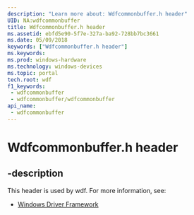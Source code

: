 ```yaml
---
description: "Learn more about: Wdfcommonbuffer.h header"
UID: NA:wdfcommonbuffer
title: Wdfcommonbuffer.h header
ms.assetid: ebfd5e90-5f7e-327a-ba92-728bb7bc3661
ms.date: 05/09/2018
keywords: ["Wdfcommonbuffer.h header"]
ms.keywords: 
ms.prod: windows-hardware
ms.technology: windows-devices
ms.topic: portal
tech.root: wdf
f1_keywords:
 - wdfcommonbuffer
 - wdfcommonbuffer/wdfcommonbuffer
api_name:
 - wdfcommonbuffer
---
```


# Wdfcommonbuffer.h header


## -description

This header is used by wdf. For more information, see:

- [Windows Driver Framework](../_wdf/index.md)

